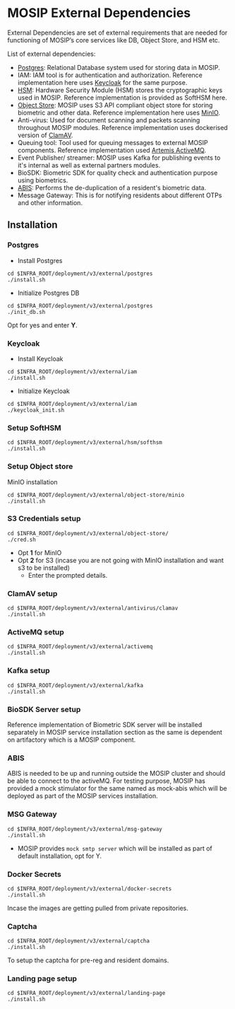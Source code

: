 # MOSIP External Dependencies

External Dependencies are set of external requirements that are needed for functioning of MOSIP’s core services like DB, Object Store, and HSM etc.

List of external dependencies:

* [Postgres](https://www.postgresql.org/): Relational Database system used for storing data in MOSIP.
* IAM: IAM tool is for authentication and authorization. Reference implementation here uses [Keycloak](https://www.keycloak.org/) for the same purpose.
* [HSM](https://en.wikipedia.org/wiki/Hardware_security_module): Hardware Security Module (HSM) stores the cryptographic keys used in MOSIP. Reference implementation is provided as SoftHSM here.
* [Object Store](https://en.wikipedia.org/wiki/Object_storage): MOSIP uses S3 API compliant object store for storing biometric and other data. Reference implementation here uses [MinIO](https://min.io/).
* Anti-virus: Used for document scanning and packets scanning throughout MOSIP modules. Reference implementation uses dockerised version of [ClamAV](https://www.clamav.net/).
* Queuing tool: Tool used for queuing messages to external MOSIP components. Reference implementation used [Artemis ActiveMQ](https://activemq.apache.org/components/artemis/).
* Event Publisher/ streamer: MOSIP uses Kafka for publishing events to it's internal as well as external partners modules.
* BioSDK: Biometric SDK for quality check and authentication purpose using biometrics.
* [ABIS](https://docs.mosip.io/1.2.0/biometrics/abis): Performs the de-duplication of a resident's biometric data.
* Message Gateway: This is for notifying residents about different OTPs and other information.

## Installation

### Postgres

* Install Postgres

~~~
cd $INFRA_ROOT/deployment/v3/external/postgres
./install.sh
~~~

* Initialize Postgres DB

~~~
cd $INFRA_ROOT/deployment/v3/external/postgres
./init_db.sh
~~~

Opt for yes and enter **Y**.

### Keycloak

* Install Keycloak

```
cd $INFRA_ROOT/deployment/v3/external/iam
./install.sh
```

* Initialize Keycloak

```
cd $INFRA_ROOT/deployment/v3/external/iam
./keycloak_init.sh
```

### Setup SoftHSM

```
cd $INFRA_ROOT/deployment/v3/external/hsm/softhsm
./install.sh
```

### Setup Object store

MinIO installation

```
cd $INFRA_ROOT/deployment/v3/external/object-store/minio
./install.sh
```
### S3 Credentials setup

```
cd $INFRA_ROOT/deployment/v3/external/object-store/
./cred.sh
```

* Opt **1** for MinIO
* Opt **2** for S3 (incase you are not going with MinIO installation and want s3 to be installed)
    * Enter the prompted details.

### ClamAV setup

```
cd $INFRA_ROOT/deployment/v3/external/antivirus/clamav
./install.sh
```

### ActiveMQ setup

```
cd $INFRA_ROOT/deployment/v3/external/activemq
./install.sh
```

### Kafka setup

```
cd $INFRA_ROOT/deployment/v3/external/kafka
./install.sh
```

### BioSDK Server setup

Reference implementation of Biometric SDK server will be installed separately in MOSIP service installation section as the same is dependent on artifactory which is a MOSIP component.

### ABIS

ABIS is needed to be up and running outside the MOSIP cluster and should be able to connect to the activeMQ. For testing purpose, MOSIP has provided a mock stimulator for the same named as mock-abis which will be deployed as part of the MOSIP services installation.

### MSG Gateway

```
cd $INFRA_ROOT/deployment/v3/external/msg-gateway
./install.sh
```
* MOSIP provides `mock smtp server` which will be installed as part of default installation, opt for Y.

### Docker Secrets

```
cd $INFRA_ROOT/deployment/v3/external/docker-secrets
./install.sh
```
Incase the images are getting pulled from private repositories.

### Captcha

```
cd $INFRA_ROOT/deployment/v3/external/captcha
./install.sh
```
To setup the captcha for pre-reg and resident domains.

### Landing page setup

```
cd $INFRA_ROOT/deployment/v3/external/landing-page
./install.sh
```
